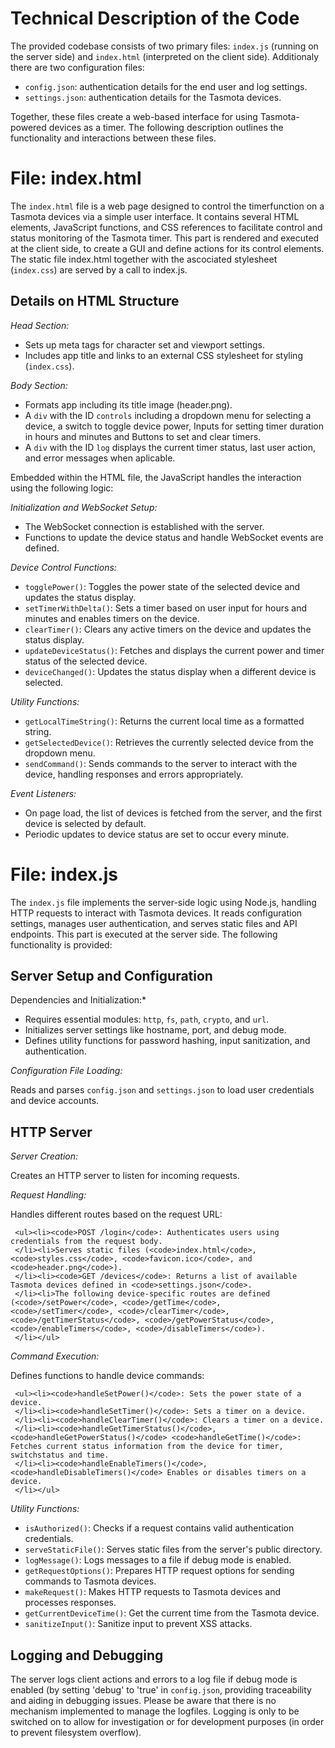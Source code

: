 # Technical Description of the Code

The provided codebase consists of two primary files: `index.js` (running on the server side) and `index.html` (interpreted on the client side). Additionaly there are two configuration files: 

   - `config.json`: authentication details for the end user and log settings.
   - `settings.json`: authentication details for the Tasmota devices.

Together, these files create a web-based interface for using Tasmota-powered devices as a timer. The following description outlines the functionality and interactions between these files.

# File: index.html

The `index.html` file is a web page designed to control the timerfunction on a Tasmota devices via a simple user interface. It contains several HTML elements, JavaScript functions, and CSS references to facilitate control and status monitoring of the Tasmota timer. This part is rendered and executed at the client side, to create a GUI and define actions for its control elements. The static file index.html together with the ascociated stylesheet (`index.css`) are served by a call to index.js. 

## Details on HTML Structure

*Head Section:*

   <ul><li>Sets up meta tags for character set and viewport settings.
   </li><li>Includes app title and links to an external CSS stylesheet for styling (<code>index.css</code>).
   </li></ul> 
   
*Body Section:*

   <ul><li>Formats app including its title image (header.png).
   </li><li>A <code>div</code> with the ID <code>controls</code> including a dropdown menu for selecting a device, a switch to toggle device power, Inputs for setting timer duration in hours and minutes and Buttons to set and clear timers.
   </li><li>A <code>div</code> with the ID <code>log</code> displays the current timer status, last user action, and error messages when aplicable.
     </li></ul> 

Embedded within the HTML file, the JavaScript handles the interaction using the following logic:
   
*Initialization and WebSocket Setup:*

   <ul><li>The WebSocket connection is established with the server.
   </li><li>Functions to update the device status and handle WebSocket events are defined.
   </li></ul> 
   
*Device Control Functions:*

   <ul><li><code>togglePower()</code>: Toggles the power state of the selected device and updates the status display.
   </li><li><code>setTimerWithDelta()</code>: Sets a timer based on user input for hours and minutes and enables timers on the device.
   </li><li><code>clearTimer()</code>: Clears any active timers on the device and updates the status display.
   </li><li><code>updateDeviceStatus()</code>: Fetches and displays the current power and timer status of the selected device.
   </li><li><code>deviceChanged()</code>: Updates the status display when a different device is selected.
   </li></ul> 

*Utility Functions:*

   <ul><li><code>getLocalTimeString()</code>: Returns the current local time as a formatted string.
   </li><li><code>getSelectedDevice()</code>: Retrieves the currently selected device from the dropdown menu.
   </li><li><code>sendCommand()</code>: Sends commands to the server to interact with the device, handling responses and errors appropriately.
   </li></ul> 

*Event Listeners:*

   <ul><li>On page load, the list of devices is fetched from the server, and the first device is selected by default.
   </li><li>Periodic updates to device status are set to occur every minute.
   </li></ul> 

# File: index.js

The <code>index.js</code> file implements the server-side logic using Node.js, handling HTTP requests to interact with Tasmota devices. It reads configuration settings, manages user authentication, and serves static files and API endpoints. This part is executed at the server side. The following functionality is provided:

## Server Setup and Configuration

Dependencies and Initialization:*

   <ul><li>Requires essential modules: <code>http</code>, <code>fs</code>, <code>path</code>, <code>crypto</code>, and <code>url</code>.
   </li><li>Initializes server settings like hostname, port, and debug mode.
   </li><li>Defines utility functions for password hashing, input sanitization, and authentication.
   </li></ul>

*Configuration File Loading:* 

Reads and parses <code>config.json</code> and <code>settings.json</code> to load user credentials and device accounts.<br>


## HTTP Server
   
*Server Creation:*
                      
Creates an HTTP server to listen for incoming requests.<br>

*Request Handling:*

Handles different routes based on the request URL:

     <ul><li><code>POST /login</code>: Authenticates users using credentials from the request body.
     </li><li>Serves static files (<code>index.html</code>, <code>styles.css</code>, <code>favicon.ico</code>, and <code>header.png</code>).
     </li><li><code>GET /devices</code>: Returns a list of available Tasmota devices defined in <code>settings.json</code>.
     </li><li>The following device-specific routes are defined (<code>/setPower</code>, <code>/getTime</code>, <code>/setTimer</code>, <code>/clearTimer</code>, <code>/getTimerStatus</code>, <code>/getPowerStatus</code>, <code>/enableTimers</code>, <code>/disableTimers</code>).
     </li></ul>

*Command Execution:* 

 Defines functions to handle device commands:
 
     <ul><li><code>handleSetPower()</code>: Sets the power state of a device.
     </li><li><code>handleSetTimer()</code>: Sets a timer on a device.
     </li><li><code>handleClearTimer()</code>: Clears a timer on a device.
     </li><li><code>handleGetTimerStatus()</code>, <code>handleGetPowerStatus()</code> <code>handleGetTime()</code>: Fetches current status information from the device for timer, switchstatus and time.
     </li><li><code>handleEnableTimers()</code>, <code>handleDisableTimers()</code> Enables or disables timers on a device.
     </li></ul>

*Utility Functions:*

   <ul><li><code>isAuthorized()</code>: Checks if a request contains valid authentication credentials.
   </li><li><code>serveStaticFile()</code>: Serves static files from the server's public directory.
   </li><li><code>logMessage()</code>: Logs messages to a file if debug mode is enabled.
   </li><li><code>getRequestOptions()</code>: Prepares HTTP request options for sending commands to Tasmota devices.
   </li><li><code>makeRequest()</code>: Makes HTTP requests to Tasmota devices and processes responses.
   </li><li><code>getCurrentDeviceTime()</code>: Get the current time from the Tasmota device.
   </li><li><code>sanitizeInput()</code>: Sanitize input to prevent XSS attacks.
   </li></ul>

## Logging and Debugging

The server logs client actions and errors to a log file if debug mode is enabled (by setting 'debug' to 'true' in <code>config.json</code>, providing traceability and aiding in debugging issues. Please be aware that there is no mechanism implemented to manage the logfiles. Logging is only to be switched on to allow for investigation or for development purposes (in order to prevent filesystem overflow).  


